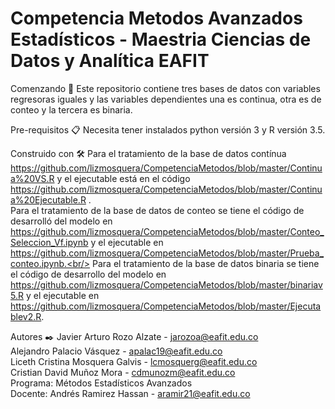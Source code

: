 # Competencia Metodos Avanzados Estadísticos - Maestria Ciencias de Datos y Analítica EAFIT
Comenzando 🚀
Este repositorio contiene tres bases de datos con variables regresoras iguales y las variables dependientes una es continua, otra es de conteo y la tercera es binaria.

Pre-requisitos 📋
Necesita tener instalados python versión 3 y R versión 3.5.

Construido con 🛠️
Para el tratamiento de la base de datos contínua https://github.com/lizmosquera/CompetenciaMetodos/blob/master/Continua%20VS.R y el ejecutable está en el código https://github.com/lizmosquera/CompetenciaMetodos/blob/master/Continua%20Ejecutable.R .<br/>
Para el tratamiento de la base de datos de conteo se tiene el código de desarrolló del modelo en https://github.com/lizmosquera/CompetenciaMetodos/blob/master/Conteo_Seleccion_Vf.ipynb y el ejecutable en https://github.com/lizmosquera/CompetenciaMetodos/blob/master/Prueba_conteo.ipynb.<br/>
Para el tratamiento de la base de datos binaria se tiene el código de desarrollo del modelo en https://github.com/lizmosquera/CompetenciaMetodos/blob/master/binariav5.R y el ejecutable en https://github.com/lizmosquera/CompetenciaMetodos/blob/master/Ejecutablev2.R.


Autores ✒️
 Javier Arturo Rozo Alzate - jarozoa@eafit.edu.co<br/>
 Alejandro Palacio Vásquez - apalac19@eafit.edu.co <br/>
 Liceth Cristina Mosquera Galvis - lcmosquerg@eafit.edu.co <br/>
 Cristian David Muñoz Mora - cdmunozm@eafit.edu.co <br/>
 Programa: Métodos Estadísticos Avanzados<br/>
 Docente:  Andrés Ramirez Hassan - aramir21@eafit.edu.co<br/>
